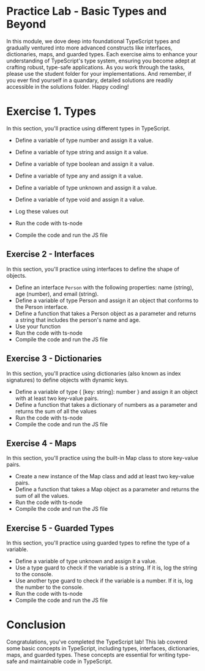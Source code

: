 # Practice Lab - Basic Types and Beyond

In this module, we dove deep into foundational TypeScript types and gradually ventured into more advanced constructs like interfaces, dictionaries, maps, and guarded types. Each exercise aims to enhance your understanding of TypeScript's type system, ensuring you become adept at crafting robust, type-safe applications. As you work through the tasks, please use the student folder for your implementations. And remember, if you ever find yourself in a quandary, detailed solutions are readily accessible in the solutions folder. Happy coding!


# Exercise 1. Types

In this section, you'll practice using different types in TypeScript.

- Define a variable of type number and assign it a value.
- Define a variable of type string and assign it a value.
- Define a variable of type boolean and assign it a value.
- Define a variable of type any and assign it a value.
- Define a variable of type unknown and assign it a value.
- Define a variable of type void and assign it a value.

- Log these values out
- Run the code with ts-node
- Compile the code and run the JS file

## Exercise 2 -  Interfaces
In this section, you'll practice using interfaces to define the shape of objects.

- Define an interface `Person` with the following properties: name (string), age (number), and email (string).
- Define a variable of type Person and assign it an object that conforms to the Person interface.
- Define a function that takes a Person object as a parameter and returns a string that includes the person's name and age.
- Use your function
- Run the code with ts-node
- Compile the code and run the JS file


## Exercise 3 - Dictionaries
In this section, you'll practice using dictionaries (also known as index signatures) to define objects with dynamic keys.

- Define a variable of type { [key: string]: number } and assign it an object with at least two key-value pairs.
- Define a function that takes a dictionary of numbers as a parameter and returns the sum of all the values
- Run the code with ts-node
- Compile the code and run the JS file

## Exercise 4 - Maps
In this section, you'll practice using the built-in Map class to store key-value pairs.

- Create a new instance of the Map class and add at least two key-value pairs.
- Define a function that takes a Map object as a parameter and returns the sum of all the values.
- Run the code with ts-node
- Compile the code and run the JS file

## Exercise 5 - Guarded Types
In this section, you'll practice using guarded types to refine the type of a variable.

- Define a variable of type unknown and assign it a value.
- Use a type guard to check if the variable is a string. If it is, log the string to the console.
- Use another type guard to check if the variable is a number. If it is, log the number to the console.
- Run the code with ts-node
- Compile the code and run the JS file


# Conclusion
Congratulations, you've completed the TypeScript lab! This lab covered some basic concepts in TypeScript, including types, interfaces, dictionaries, maps, and guarded types. These concepts are essential for writing type-safe and maintainable code in TypeScript.